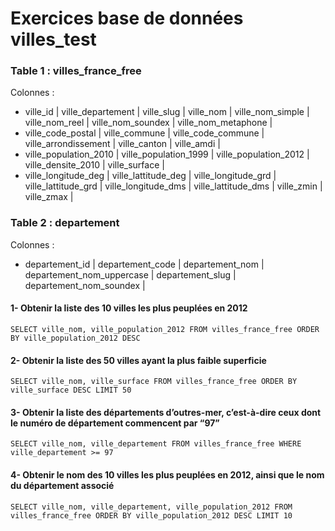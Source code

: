 # Exercices base de données villes_test

### Table 1 : villes_france_free
Colonnes :
- ville_id | ville_departement | ville_slug | ville_nom | ville_nom_simple | ville_nom_reel | ville_nom_soundex | ville_nom_metaphone |
- ville_code_postal | ville_commune | ville_code_commune | ville_arrondissement | ville_canton | ville_amdi |
- ville_population_2010 | ville_population_1999 | ville_population_2012 | ville_densite_2010 | ville_surface |
- ville_longitude_deg | ville_lattitude_deg | ville_longitude_grd | ville_lattitude_grd | ville_longitude_dms | ville_lattitude_dms | ville_zmin | ville_zmax |

### Table 2 : departement
Colonnes :
- departement_id | departement_code | departement_nom | departement_nom_uppercase | departement_slug | departement_nom_soundex |

#### 1- Obtenir la liste des 10 villes les plus peuplées en 2012
```
SELECT ville_nom, ville_population_2012 FROM villes_france_free ORDER BY ville_population_2012 DESC
```

#### 2- Obtenir la liste des 50 villes ayant la plus faible superficie
```
SELECT ville_nom, ville_surface FROM villes_france_free ORDER BY ville_surface DESC LIMIT 50
```

#### 3- Obtenir la liste des départements d’outres-mer, c’est-à-dire ceux dont le numéro de département commencent par “97”
```
SELECT ville_nom, ville_departement FROM villes_france_free WHERE ville_departement >= 97
```

#### 4- Obtenir le nom des 10 villes les plus peuplées en 2012, ainsi que le nom du département associé
```
SELECT ville_nom, ville_departement, ville_population_2012 FROM villes_france_free ORDER BY ville_population_2012 DESC LIMIT 10
```